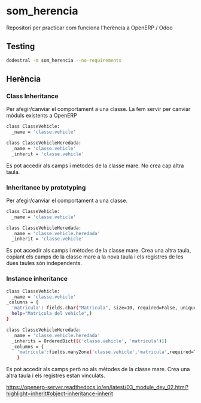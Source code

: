 # som_herencia
Repositori per practicar com funciona l'herència a OpenERP / Odoo

## Testing

```bash
dodestral -m som_herencia --no-requirements
```

## Herència
### Class Inheritance
Per afegir/canviar el comportament a una classe. La fem servir per canviar mòduls existents a OpenERP

```bash
class ClasseVehicle:
  _name = 'classe.vehicle'

class ClasseVehicleHeredada:
  _name = 'classe.vehicle'
  _inherit = 'classe.vehicle'
```
Es pot accedir als camps i mètodes de la classe mare. No crea cap altra taula.

### Inheritance by prototyping
Per afegir/canviar el comportament a una classe.
```bash
class ClasseVehicle:
  _name = 'classe.vehicle'

class ClasseVehicleHeredada:
  _name = 'classe.vehicle.heredada'
  _inherit = 'classe.vehicle'
```
Es pot accedir als camps i mètodes de la classe mare. Crea una altra taula, copiant els camps de la classe mare a la nova taula i els registres de les dues taules són independents.

### Instance inheritance
```bash
class ClasseVehicle:
  _name = 'classe.vehicle'
_columns = {
  'matricula': fields.char("Matricula", size=10, required=False, unique=True,
  help="Matricula del vehicle",)
}

class ClasseVehicleHeredada:
  _name = 'classe.vehicle.heredada'
  _inherits = OrderedDict([('classe.vehicle', 'matricula')])
  _columns = {
    'matricula':fields.many2one('classe.vehicle','matricula',required=True),
    }
```
Es pot accedir als camps però no als mètodes de la classe mare. Crea una altra taula i els registres estan vinculats.

https://openerp-server.readthedocs.io/en/latest/03_module_dev_02.html?highlight=inherit#object-inheritance-inherit
